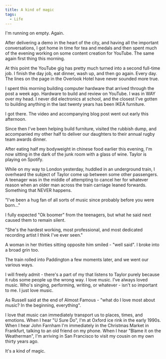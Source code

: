 ```yaml
---
title: A kind of magic
tags:
  - Life
---
```



I'm running on empty. Again.

After delivering a demo in the heart of the city, and having all the important conversations, I got home in time for tea and medals and then spent much of the evening working on some content creation for YouTube. The same again first thing this morning.

At this point the YouTube gig has pretty much turned into a second full-time job. I finish the day job, eat dinner, wash up, and then go again. Every day. The lines on the page in the Overlook Hotel have never sounded more true.

I spent this morning building computer hardware that arrived through the post a week ago. Hardware to build and review on YouTube. I was in WAY over my head. I never did electronics at school, and the closest I've gotten to building anything in the last twenty years has been IKEA furniture.

I got there. The video and accompanying blog post went out early this afternoon.

Since then I've been helping build furniture, visited the rubbish dump, and accompanied my other half to deliver our daughters to their annual rugby team awards dinner.

After eating half my bodyweight in chinese food earlier this evening, I'm now sitting in the dark of the junk room with a glass of wine. Taylor is playing on Spotify.

While on my way to London yesterday, huddled in an underground train, I overheard the subject of Taylor come up between some other passengers. A teenager was in the middle of attempting to cancel her for whatever reason when an older man across the train carriage leaned forwards. Something that NEVER happens.

"I've been a hug fan of all sorts of music since probably before you were born..."

I fully expected "Ok boomer" from the teenagers, but what he said next caused them to remain silent.

"She's the hardest working, most professional, and most dedicated recording artist I think I've ever seen."

A woman in her thirties sitting opposite him smiled - "well said". I broke into a broad grin too.

The train rolled into Paddington a few moments later, and we went our various ways.

I will freely admit - there's a part of my that listens to Taylor purely because it rubs some people up the wrong way. I love music. I've always loved music. Who's singing, performing, writing, or whatever - isn't so important to me. I just love music.

As Russell said at the end of Almost Famous - "what do I love most about music? In the beginning, everything".

I love that music can immediately transport us to places, times, and emotions. When I hear "U Sure Do", I'm at Oxford ice rink in the early 1990s. When I hear John Farnham I'm immediately in the Christmas Market in Frankfurt, talking to an old friend on my phone. When I hear "Blame it on the Weatherman", I'm arriving in San Francisco to visit my cousin on my own thirty years ago.

It's a kind of magic.